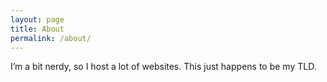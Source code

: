 ```yaml
---
layout: page
title: About
permalink: /about/
---
```


I’m a bit nerdy, so I host a lot of websites. This just happens to be my TLD.
